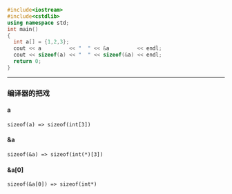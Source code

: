 ```c++
#include<iostream>
#include<cstdlib>
using namespace std;
int main()
{
  int a[] = {1,2,3};
  cout << a         << "  " << &a         << endl;
  cout << sizeof(a) << "  " << sizeof(&a) << endl;
  return 0;
}

```

---
### 编译器的把戏
#### a
```
sizeof(a) => sizeof(int[3])
```
#### &a
```
sizeof(&a) => sizeof(int(*)[3])
```
#### &a[0]
```
sizeof(&a[0]) => sizeof(int*)
```
